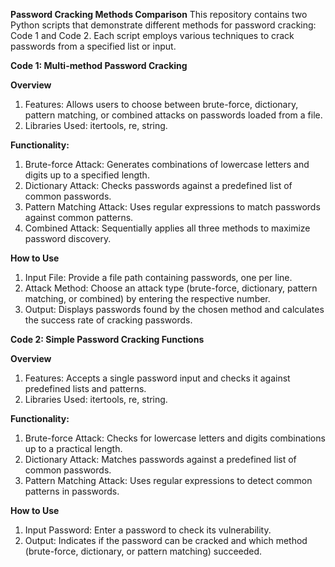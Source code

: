 **Password Cracking Methods Comparison**
This repository contains two Python scripts that demonstrate different methods for password cracking: Code 1 and Code 2. Each script employs various techniques to crack passwords from a specified list or input.

**Code 1: Multi-method Password Cracking**

**Overview**
1. Features: Allows users to choose between brute-force, dictionary, pattern matching, or combined attacks on passwords loaded from a file.
2. Libraries Used: itertools, re, string.
   
**Functionality:**
1. Brute-force Attack: Generates combinations of lowercase letters and digits up to a specified length.
2. Dictionary Attack: Checks passwords against a predefined list of common passwords.
3. Pattern Matching Attack: Uses regular expressions to match passwords against common patterns.
4. Combined Attack: Sequentially applies all three methods to maximize password discovery.
   
**How to Use**
1. Input File: Provide a file path containing passwords, one per line.
2. Attack Method: Choose an attack type (brute-force, dictionary, pattern matching, or combined) by entering the respective number.
3. Output: Displays passwords found by the chosen method and calculates the success rate of cracking passwords.

**Code 2: Simple Password Cracking Functions**

**Overview**

1. Features: Accepts a single password input and checks it against predefined lists and patterns.
2. Libraries Used: itertools, re, string.
   
**Functionality:**
1. Brute-force Attack: Checks for lowercase letters and digits combinations up to a practical length.
2. Dictionary Attack: Matches passwords against a predefined list of common passwords.
3. Pattern Matching Attack: Uses regular expressions to detect common patterns in passwords.
   
**How to Use**

1. Input Password: Enter a password to check its vulnerability.
2. Output: Indicates if the password can be cracked and which method (brute-force, dictionary, or pattern matching) succeeded.
